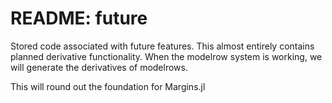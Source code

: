 # README: future

Stored code associated with future features. This almost entirely contains planned derivative functionality. When the modelrow system is working, we will generate the derivatives of modelrows.

This will round out the foundation for Margins.jl
